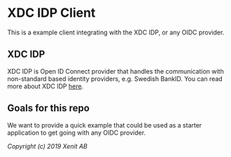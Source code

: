 # XDC IDP Client

This is a example client integrating with the XDC IDP, or any OIDC provider.

## XDC IDP

XDC IDP is Open ID Connect provider that handles the communication with non-standard based identity providers, e.g. Swedish BankID. You can read more about XDC IDP [here](https://www.xenit.se/erbjudande/tjanster/sakerhetstjanster/xdc-idp/).

## Goals for this repo

We want to provide a quick example that could be used as a starter application to get going with any OIDC provider.

_Copyright (c) 2019 Xenit AB_

